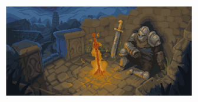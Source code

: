 </p alaing="center">
<img src="https://github.com/Higlik/Higlik/blob/main/Background.gif" width="600" />
<p aling="center">

  
  
